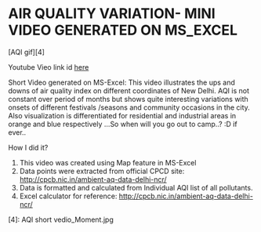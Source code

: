 # AIR QUALITY VARIATION- MINI VIDEO GENERATED ON MS_EXCEL

[AQI gif][4]

Youtube Vieo link id [here][2]

Short Video generated on MS-Excel: 
This video illustrates the ups and downs of air quality index on different coordinates of New Delhi. AQI is not constant over period of months but shows quite interesting variations with onsets of different festivals /seasons and community occasions in the city. Also visualization is differentiated for residential and industrial areas in orange and blue respectively
...So when will you go out to camp..? :D if ever..

How I did it?
1. This video was created using Map feature in MS-Excel
2. Data points were extracted from official CPCD site: http://cpcb.nic.in/ambient-aq-data-delhi-ncr/
3. Data is formatted and calculated from Individual AQI list of all pollutants.
4. Excel calculator for reference: http://cpcb.nic.in/ambient-aq-data-delhi-ncr/

[1]: AQIshortvedio.gif
[2]: https://www.youtube.com/watch?v=9USyCSgAbjk
[3]: gif_1.gif
[4]: AQI short vedio_Moment.jpg
